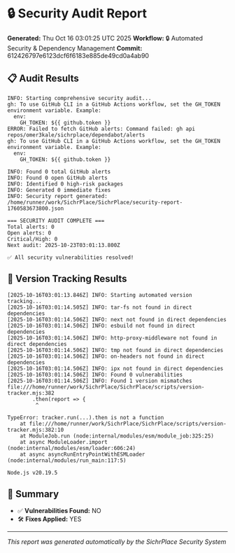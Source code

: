 # 🔒 Security Audit Report

**Generated:** Thu Oct 16 03:01:25 UTC 2025
**Workflow:** 🔒 Automated Security & Dependency Management
**Commit:** 612426797e6123dcf6f6183e885de49cd0a4ab90

## 📋 Audit Results
```
INFO: Starting comprehensive security audit...
gh: To use GitHub CLI in a GitHub Actions workflow, set the GH_TOKEN environment variable. Example:
  env:
    GH_TOKEN: ${{ github.token }}
ERROR: Failed to fetch GitHub alerts: Command failed: gh api repos/omer3kale/sichrplace/dependabot/alerts
gh: To use GitHub CLI in a GitHub Actions workflow, set the GH_TOKEN environment variable. Example:
  env:
    GH_TOKEN: ${{ github.token }}

INFO: Found 0 total GitHub alerts
INFO: Found 0 open GitHub alerts
INFO: Identified 0 high-risk packages
INFO: Generated 0 immediate fixes
INFO: Security report generated: /home/runner/work/SichrPlace/SichrPlace/security-report-1760583673800.json

=== SECURITY AUDIT COMPLETE ===
Total alerts: 0
Open alerts: 0
Critical/High: 0
Next audit: 2025-10-23T03:01:13.800Z

✅ All security vulnerabilities resolved!
```

## 🔄 Version Tracking Results
```
[2025-10-16T03:01:13.846Z] INFO: Starting automated version tracking...
[2025-10-16T03:01:14.505Z] INFO: tar-fs not found in direct dependencies
[2025-10-16T03:01:14.506Z] INFO: next not found in direct dependencies
[2025-10-16T03:01:14.506Z] INFO: esbuild not found in direct dependencies
[2025-10-16T03:01:14.506Z] INFO: http-proxy-middleware not found in direct dependencies
[2025-10-16T03:01:14.506Z] INFO: tmp not found in direct dependencies
[2025-10-16T03:01:14.506Z] INFO: on-headers not found in direct dependencies
[2025-10-16T03:01:14.506Z] INFO: ipx not found in direct dependencies
[2025-10-16T03:01:14.506Z] INFO: Found 0 vulnerabilities
[2025-10-16T03:01:14.506Z] INFO: Found 1 version mismatches
file:///home/runner/work/SichrPlace/SichrPlace/scripts/version-tracker.mjs:382
        .then(report => {
         ^

TypeError: tracker.run(...).then is not a function
    at file:///home/runner/work/SichrPlace/SichrPlace/scripts/version-tracker.mjs:382:10
    at ModuleJob.run (node:internal/modules/esm/module_job:325:25)
    at async ModuleLoader.import (node:internal/modules/esm/loader:606:24)
    at async asyncRunEntryPointWithESMLoader (node:internal/modules/run_main:117:5)

Node.js v20.19.5
```

## 🎯 Summary
- ✅ **Vulnerabilities Found:** NO
- 🛠️ **Fixes Applied:** YES

---
*This report was generated automatically by the SichrPlace Security System*

